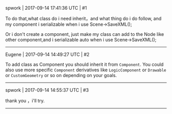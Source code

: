 spwork | 2017-09-14 17:41:36 UTC | #1

To do that,what class do i need inherit，and what thing do i do follow,
and my component i serializable when i use Scene->SaveXML();

Or i don't create a component, just make my class can add to the Node like other component,and i serializable auto when i use Scene->SaveXML();

-------------------------

Eugene | 2017-09-14 14:49:27 UTC | #2

To add class as Component you should inherit it from `Component`. You could also use more specific `Component` derivatives like `LogicComponent` or `Drawable` or `CustomGeometry` or so on depending on your goals.

-------------------------

spwork | 2017-09-14 14:55:37 UTC | #3

thank you ，i'll try.

-------------------------

